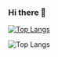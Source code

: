 ### Hi there 👋
 
[![Top Langs](https://github-readme-stats.vercel.app/api/top-langs/?username=ib8z)](https://github.com/ib8z/github-readme-stats)

![Top Langs](https://github-readme-stats.vercel.app/api/top-langs/?username=ib8z&theme=tokyonight)
